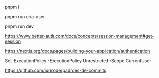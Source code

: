 pnpm i

pnpm run cria-user

pnpm run dev

https://www.better-auth.com/docs/concepts/session-management#get-session

https://nextjs.org/docs/pages/building-your-application/authentication


Set-ExecutionPolicy -ExecutionPolicy Unrestricted -Scope CurrentUser

https://github.com/iuricode/padroes-de-commits